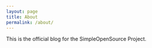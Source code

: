 ```yaml
---
layout: page
title: About
permalink: /about/
---
```


This is the official blog for the SimpleOpenSource Project.
